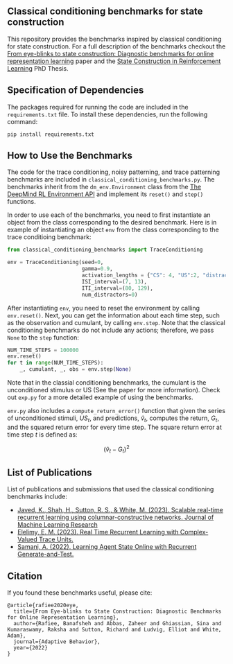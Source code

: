 ## Classical conditioning benchmarks for state construction
This repository provides the benchmarks inspired by classical conditioning for state construction. For a full description of the benchmarks checkout the [From eye-blinks to state construction: Diagnostic benchmarks for online representation learning](https://journals.sagepub.com/doi/full/10.1177/10597123221085039) paper and the [State Construction in Reinforcement Learning](https://drive.google.com/drive/search?q=thesis) PhD Thesis.


<a name='specifications'></a>
## Specification of Dependencies
The packages required for running the code are included in the `requirements.txt`
file. To install these dependencies, run the following command:
```text
pip install requirements.txt
```

## How to Use the Benchmarks
The code for the trace conditioning, noisy patterning, and trace patterning benchmarks are included in `classical_conditioning_benchmarks.py`. The benchmarks inherit from the `dm_env.Environment` class from the [The DeepMind RL Environment API](https://github.com/google-deepmind/dm_env) and implement its `reset()` and `step()` functions.

In order to use each of the benchmarks, you need to first instantiate an object from the class corresponding to the desired benchmark. Here is in example of instantiating an object `env` from the class corresponding to the trace conditioing benchmark:
```python
from classical_conditioning_benchmarks import TraceConditioning

env = TraceConditioning(seed=0,
                        gamma=0.9,
                        activation_lengths = {"CS": 4, "US":2, "distractor": 4},
                        ISI_interval=(7, 13),
                        ITI_interval=(80, 129),
                        num_distractors=0)
```

After instantiating `env`, you need to reset the environment by calling `env.reset()`. Next, you can get the information about each time step, such as the observation and cumulant, by calling `env.step`. Note that the classical conditioning benchmarks do not include any actions; therefore, we pass `None` to the `step` function:
```python
NUM_TIME_STEPS = 100000  
env.reset()
for t in range(NUM_TIME_STEPS):
    _, cumulant, _, obs = env.step(None)
```
Note that in the classial conditioning benchmarks, the cumulant is the unconditioned stimulus or US (See the paper for more information). Check out `exp.py` for a more detailed example of using the benchmarks.

`env.py` also includes a `compute_return_error()` function that given the series of unconditioned stimuli, $US_t$, and predictions, $\hat{v}_t$, computes the return, $G_t$, and the squared return error for every time step. The square return error at time step $t$ is defined as:

$$(\hat{v}_t - G_t)^2$$

## List of Publications
List of publications and submissions that used the classical conditioning benchmarks include:
- [Javed, K., Shah, H., Sutton, R. S., & White, M. (2023). Scalable real-time recurrent learning using columnar-constructive networks. Journal of Machine Learning Research](https://www.jmlr.org/papers/volume24/23-0367/23-0367.pdf)
- [Elelimy, E. M. (2023). Real Time Recurrent Learning with Complex-Valued Trace Units.](https://era.library.ualberta.ca/items/ecf6bafd-77cf-4e02-bd57-e2eadf46a6a6)
-  [Samani, A. (2022). Learning Agent State Online with Recurrent Generate-and-Test.](https://era.library.ualberta.ca/items/3603ecc0-79cd-486e-8b75-e703b20f7cae)

## Citation
If you found these benchmarks useful, please cite:

```
@article{rafiee2020eye,
  title={From Eye-blinks to State Construction: Diagnostic Benchmarks for Online Representation Learning},
  author={Rafiee, Banafsheh and Abbas, Zaheer and Ghiassian, Sina and Kumaraswamy, Raksha and Sutton, Richard and Ludvig, Elliot and White, Adam},
  journal={Adaptive Behavior},
  year={2022}
}
```
